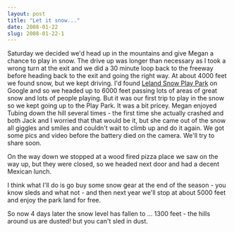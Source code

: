 ```yaml
---
layout: post
title: "Let it snow..."
date: 2008-01-22
slug: 2008-01-22-1
---
```


Saturday we decided we&apos;d head up in the mountains and give Megan a chance to play in snow.  The drive up was longer than necessary as I took a wrong turn at the exit and we did a 30 minute loop back to the freeway before heading back to the exit and going the right way.  At about 4000 feet we found snow, but we kept driving.  I&apos;d found  [Leland Snow Play Park](http://www.snowplay.com/)  on Google and so we headed up to 6000 feet passing lots of areas of great snow and lots of people playing.  But it was our first trip to play in the snow so we kept going up to the Play Park.  It was a bit pricey.  Megan enjoyed Tubing down the hill several times - the first time she actually crashed and both Jack and I worried that that would be it, but she came out of the snow all giggles and smiles and couldn&apos;t wait to climb up and do it again.  We got some pics and video before the battery died on the camera.  We&apos;ll try to share soon.  

On the way down we stopped at a wood fired pizza place we saw on the way up, but they were closed, so we headed next door and had a decent Mexican lunch.  

I think what I&apos;ll do is go buy some snow gear at the end of the season  - you know sleds and what not - and then next year we&apos;ll stop at about 5000 feet and enjoy the park land for free.  

So now 4 days later the snow level has fallen to ... 1300 feet - the hills around us are dusted!  but you can&apos;t sled in dust.
